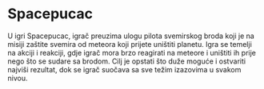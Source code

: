 # Spacepucac
U igri Spacepucac, igrač preuzima ulogu pilota svemirskog broda koji je na misiji zaštite svemira od meteora koji prijete uništiti planetu. 
Igra se temelji na akciji i reakciji, gdje igrač mora brzo reagirati na meteore i uništiti ih prije nego što se sudare sa brodom. Cilj je opstati što duže moguće i ostvariti najviši rezultat, dok se igrač suočava sa sve težim izazovima u svakom nivou.
